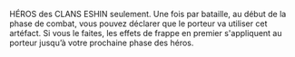 HÉROS des CLANS ESHIN seulement. Une fois par
bataille, au début de la phase de combat, vous pouvez
déclarer que le porteur va utiliser cet artéfact. Si vous
le faites, les effets de frappe en premier s'appliquent
au porteur jusqu’à votre prochaine phase des héros.

